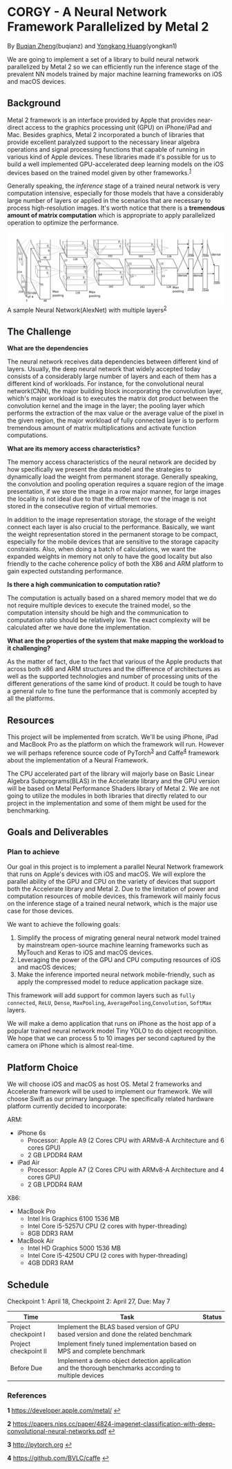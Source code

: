# CORGY - A Neural Network Framework Parallelized by Metal 2

By [Buqian Zheng](https://github.com/zhengbuqian)(buqianz) and [Yongkang Huang](https://github.com/MrDwZ)(yongkan1)

We are going to implement a set of a library to build neural network parallelized by Metal 2 so we can efficiently run the inference stage of the prevalent NN models trained by major machine learning frameworks on iOS and macOS devices.

## Background

Metal 2 framework is an interface provided by Apple that provides near-direct access to the graphics processing unit (GPU) on iPhone/iPad and Mac. Besides graphics, Metal 2 incorporated a bunch of libraries that provide excellent paralyzed support to the necessary linear algebra operations and signal processing functions that capable of running in various kind of Apple devices. These libraries made it's possible for us to build a well implemented GPU-accelerated deep learning models on the iOS devices based on the trained model given by other frameworks.<sup id="a1">[1](#f1)</sup> 

Generally speaking, the _inference_ stage of a trained neural network is very computation intensive, especially for those models that have a considerably large number of layers or applied in the scenarios that are necessary to process high-resolution images.  It's worth notice that there is a **tremendous amount of matrix computation** which is appropriate to apply parallelized operation to optimize the performance.

![](img/alexnet.png)
A sample Neural Network(AlexNet) with multiple layers<sup id="a2">[2](#f2)</sup>

## The Challenge

**What are the dependencies**

The neural network receives data dependencies between different kind of layers. Usually, the deep neural network that widely accepted today consists of a considerably large number of layers and each of them has a different kind of workloads. For instance, for the convolutional neural network(CNN), the major building block incorporating the convolution layer, which's major workload is to executes the matrix dot product between the convolution kernel and the image in the layer; the pooling layer which performs  the extraction of the max value or the average value of the pixel in the given region, the major workload of fully connected layer is to perform tremendous amount of matrix multiplications and activate function computations.

**What are its memory access characteristics?**

The memory access characteristics of the neural network are decided by how specifically we present the data model and the strategies to dynamically load the weight from permanent storage. Generally speaking, the convolution and pooling operation requires a square region of the image presentation, if we store the image in a row major manner, for large images the locality is not ideal due to that the different row of the image is not stored in the consecutive region of virtual memories.

In addition to the image representation storage, the storage of the weight connect each layer is also crucial to the performance. Basically, we want the weight representation stored in the permanent storage to be compact, especially for the mobile devices that are sensitive to the storage capacity constraints. Also, when doing a batch of calculations, we want the expanded weights in memory not only to have the good locality but also friendly to the cache coherence policy of both the X86 and ARM platform to gain expected outstanding performance.

**Is there a high communication to computation ratio?**

The computation is actually based on a shared memory model that we do not require multiple devices to execute the trained model, so the computation intensity should be high and the communication to computation ratio should be relatively low. The exact complexity will be calculated after we have done the implementation.

**What are the properties of the system that make mapping the workload to it challenging?**

As the matter of fact, due to the fact that various of the Apple products that across both x86 and ARM structures and the difference of architectures as well as the supported technologies and number of processing units of the different generations of the same kind of product. It could be tough to have a general rule to fine tune the performance that is commonly accepted by all the platforms.

## Resources
This project will be implemented from scratch. We'll be using iPhone, iPad and MacBook Pro as the platform on which the framework will run. However we will perhaps reference source code of PyTorch<sup id="a3">[3](#f3)</sup> and Caffe<sup id="a4">[4](#f4)</sup> framework about the implementation of a Neural Framework.

The CPU accelerated part of the library will majorly base on Basic Linear Algebra Subprograms(BLAS) in the Accelerate library and the GPU version will be based on Metal Performance Shaders library of Metal 2. We are not going to utilize the modules in both libraries that directly related to our project in the implementation and some of them might be used for the benchmarking.

## Goals and Deliverables

### Plan to achieve

Our goal in this project is to implement a parallel Neural Network framework that runs on Apple's devices with iOS and macOS. We will explore the parallel ability of the GPU and CPU on the variety of devices that support both the Accelerate library and Metal 2. Due to the limitation of power and computation resources of mobile devices, this framework will mainly focus on the inference stage of a trained neural network, which is the major use case for those devices.

We want to achieve the following goals:

1. Simplify the process of migrating general neural network model trained by mainstream open-source machine learning frameworks such as MyTouch and Keras to iOS and macOS devices.
2. Leveraging the power of the GPU and CPU computing resources of iOS and macOS devices;
3. Make the inference imported neural network mobile-friendly, such as apply the compressed model to reduce application package size.

This framework will add support for common layers such as `fully connected`, `ReLU`, `Dense`, `MaxPooling`, `AveragePooling`,`Convolution`, `SoftMax` layers.

We will make a demo application that runs on iPhone as the host app of a popular trained neural network model Tiny YOLO to do object recognition. We hope that we can process 5 to 10 images per second captured by the camera on iPhone which is almost real-time.

## Platform Choice

We will choose iOS and macOS as host OS. Metal 2 frameworks and Accelerate framework will be used to implement our framework. We will choose Swift as our primary language. The specifically related hardware platform currently decided to incorporate:

ARM:

* iPhone 6s
  * Processor: Apple A9 (2 Cores CPU with ARMv8-A Architecture and 6 cores GPU)
  * 2 GB LPDDR4 RAM
* iPad Air
  * Processor: Apple A7 (2 Cores CPU with ARMv8-A Architecture and 4 cores GPU)
  * 2 GB LPDDR4 RAM

X86:

* MacBook Pro
  * Intel Iris Graphics 6100 1536 MB
  * Intel Core i5-5257U CPU (2 cores with hyper-threading)
  * 8GB DDR3 RAM
* MacBook Air
  * Intel HD Graphics 5000 1536 MB
  * Intel Core i5-4250U CPU (2 cores with hyper-threading)
  * 4GB DDR3 RAM

## Schedule

Checkpoint 1: April 18, Checkpoint 2: April 27, Due: May 7

|Time|Task|Status|
|---|---|---|
|Project checkpoint I|Implement the BLAS based version of GPU based version and done the related benchmark ||
|Project checkpoint II|Implement finely tuned implementation based on MPS and complete benchmark||
|Before Due|Implement a demo object detection application and the thorough benchmarks according to multiple devices ||

### References

<b id="f1">1</b> https://developer.apple.com/metal/ [↩](#a1)

<b id="f2">2</b> https://papers.nips.cc/paper/4824-imagenet-classification-with-deep-convolutional-neural-networks.pdf [↩](#a2)

<b id="f3">3</b> http://pytorch.org [↩](#a3)

<b id="f4">4</b> https://github.com/BVLC/caffe [↩](#a4)
